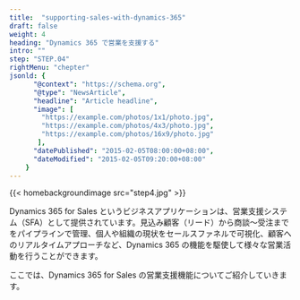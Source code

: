 ```yaml
---
title:  "supporting-sales-with-dynamics-365"
draft: false
weight: 4
heading: "Dynamics 365 で営業を支援する"
intro: ""
step: "STEP.04"
rightMenu: "chepter"
jsonld: {
      "@context": "https://schema.org",
      "@type": "NewsArticle",
      "headline": "Article headline",
      "image": [
        "https://example.com/photos/1x1/photo.jpg",
        "https://example.com/photos/4x3/photo.jpg",
        "https://example.com/photos/16x9/photo.jpg"
       ],
      "datePublished": "2015-02-05T08:00:00+08:00",
      "dateModified": "2015-02-05T09:20:00+08:00"
    }
---
```


{{< homebackgroundimage src="step4.jpg" >}}

Dynamics 365 for Sales というビジネスアプリケーションは、営業支援システム（SFA）として提供されています。見込み顧客（リード）から商談～受注までをパイプラインで管理、個人や組織の現状をセールスファネルで可視化、顧客へのリアルタイムアプローチなど、Dynamics 365 の機能を駆使して様々な営業活動を行うことができます。

ここでは、Dynamics 365 for Sales の営業支援機能についてご紹介していきます。